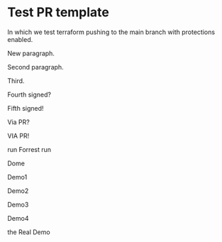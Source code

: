 # Test PR template

In which we test terraform pushing to the main branch with protections enabled.

New paragraph.

Second paragraph.

Third.

Fourth signed?

Fifth signed!

Via PR?

VIA PR!

run Forrest run

Dome

Demo1

Demo2

Demo3

Demo4

the Real Demo
